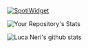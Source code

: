 [![SpotiWidget](https://spotiwidget.vercel.app/widget?uid=4bw23f1cynjwq4gzvf5snax3x&theme=natemoo-re&invert_artist_title=false&cover=true&progress_bar=false&progress_color=%23B3B3B3&sound_waves=true&sound_waves_color=%231ED760&background=true&background_color=%23121212)](https://github.com/Hecsall/spotiwidget)

![Your Repository's Stats](https://github-readme-stats.vercel.app/api/top-langs/?username=LucaNeri92&theme=blue-green)

![Luca Neri's github stats](https://readme-stats.clckblog.space/api?username=LucaNeri92&show_icons=true&theme=midnight-purple#gh-dark-mode-only)
